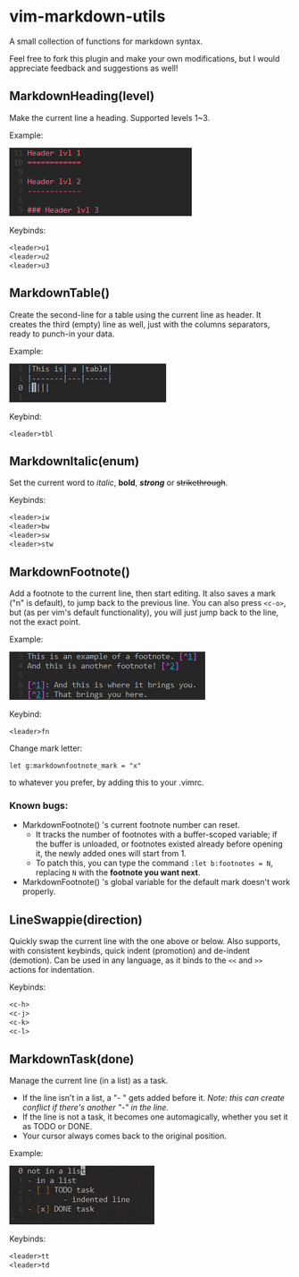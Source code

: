vim-markdown-utils
==================

A small collection of functions for markdown syntax.

Feel free to fork this plugin and make your own modifications, but I would appreciate feedback and suggestions as well!


MarkdownHeading(level)
----------------------

Make the current line a heading.
Supported levels 1~3.

Example:

![heading_example](images/heading.png)

Keybinds:
```
<leader>u1
<leader>u2
<leader>u3
```


MarkdownTable()
---------------

Create the second-line for a table using the current line as header.
It creates the third (empty) line as well, just with the columns separators, ready to punch-in your data.

Example:

![table_example](images/table.png)

Keybind:
```
<leader>tbl
```


MarkdownItalic(enum)
--------------------

Set the current word to *italic*, **bold**, ***strong*** or ~~strikethrough~~.

Keybinds:
```
<leader>iw
<leader>bw
<leader>sw
<leader>stw
```


MarkdownFootnote()
------------------

Add a footnote to the current line, then start editing.
It also saves a mark ("n" is default), to jump back to the previous line. You can also press `<c-o>`, but (as per vim's default functionality), you will just jump back to the line, not the exact point.

Example:

![footnote_example](images/footnote.png)

Keybind:
```
<leader>fn
```

Change mark letter:
```
let g:markdownfootnote_mark = "x"
```

to whatever you prefer, by adding this to your .vimrc.


### Known bugs:

- MarkdownFootnote() 's current footnote number can reset.
	- It tracks the number of footnotes with a buffer-scoped variable; if the buffer is unloaded, or footnotes existed already before opening it, the newly added ones will start from 1.
	- To patch this, you can type the command `:let b:footnotes = N`, replacing `N` with the **footnote you want next**.
- MarkdownFootnote() 's global variable for the default mark doesn't work properly.


LineSwappie(direction)
----------------------

Quickly swap the current line with the one above or below.
Also supports, with consistent keybinds, quick indent (promotion) and de-indent (demotion).
Can be used in any language, as it binds to the `<<` and `>>` actions for indentation.

Keybinds:
```
<c-h>
<c-j>
<c-k>
<c-l>
```


MarkdownTask(done)
-------------------

Manage the current line (in a list) as a task.
- If the line isn't in a list, a "- " gets added before it. *Note: this can create conflict if there's another "-" in the line.*
- If the line is not a task, it becomes one automagically, whether you set it as TODO or DONE.
- Your cursor always comes back to the original position.

Example:

![task_example](images/task.gif)

Keybinds:
```
<leader>tt
<leader>td
```
